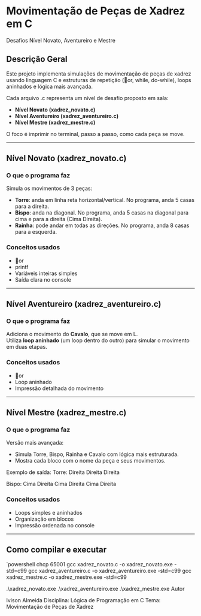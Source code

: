 ﻿# Movimentação de Peças de Xadrez em C  
Desafios Nível Novato, Aventureiro e Mestre

## Descrição Geral
Este projeto implementa simulações de movimentação de peças de xadrez usando linguagem C e estruturas de repetição (or, while, do-while), loops aninhados e lógica mais avançada.

Cada arquivo .c representa um nível de desafio proposto em sala:
- **Nível Novato (xadrez_novato.c)**
- **Nível Aventureiro (xadrez_aventureiro.c)**
- **Nível Mestre (xadrez_mestre.c)**

O foco é imprimir no terminal, passo a passo, como cada peça se move.

---

## Nível Novato (xadrez_novato.c)

### O que o programa faz
Simula os movimentos de 3 peças:
- **Torre**: anda em linha reta horizontal/vertical. No programa, anda 5 casas para a direita.  
- **Bispo**: anda na diagonal. No programa, anda 5 casas na diagonal para cima e para a direita (Cima Direita).  
- **Rainha**: pode andar em todas as direções. No programa, anda 8 casas para a esquerda.  

### Conceitos usados
- or
- printf
- Variáveis inteiras simples
- Saída clara no console

---

## Nível Aventureiro (xadrez_aventureiro.c)

### O que o programa faz
Adiciona o movimento do **Cavalo**, que se move em L.  
Utiliza **loop aninhado** (um loop dentro do outro) para simular o movimento em duas etapas.

### Conceitos usados
- or
- Loop aninhado
- Impressão detalhada do movimento

---

## Nível Mestre (xadrez_mestre.c)

### O que o programa faz
Versão mais avançada:
- Simula Torre, Bispo, Rainha e Cavalo com lógica mais estruturada.  
- Mostra cada bloco com o nome da peça e seus movimentos.  

Exemplo de saída:
Torre:
Direita
Direita
Direita

Bispo:
Cima Direita
Cima Direita
Cima Direita

### Conceitos usados
- Loops simples e aninhados
- Organização em blocos
- Impressão ordenada no console

---

## Como compilar e executar

`powershell
chcp 65001
gcc xadrez_novato.c -o xadrez_novato.exe -std=c99
gcc xadrez_aventureiro.c -o xadrez_aventureiro.exe -std=c99
gcc xadrez_mestre.c -o xadrez_mestre.exe -std=c99

.\xadrez_novato.exe
.\xadrez_aventureiro.exe
.\xadrez_mestre.exe
Autor

Ivison Almeida
Disciplina: Lógica de Programação em C
Tema: Movimentação de Peças de Xadrez
